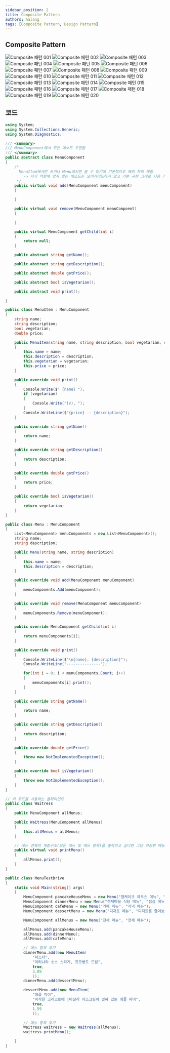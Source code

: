 ```yaml
---
sidebar_position: 2
title: Composite Pattern
authors: halang
tags: [Composite Pattern, Design Pattern]
---
```


## Composite Pattern

![Composite 패턴 001](https://user-images.githubusercontent.com/64428916/197357206-8ea03a8d-2f06-48a9-86e3-2d2cd23acc70.png)
![Composite 패턴 002](https://user-images.githubusercontent.com/64428916/197357211-6b561409-f4d7-4f54-bcff-0bdefcc25088.png)
![Composite 패턴 003](https://user-images.githubusercontent.com/64428916/197357219-d5cdc599-5606-43ac-abd8-d3511f411b27.png)
![Composite 패턴 004](https://user-images.githubusercontent.com/64428916/197357226-eba87d55-9d9b-4426-9a11-27e58351b970.png)
![Composite 패턴 005](https://user-images.githubusercontent.com/64428916/197357228-a1a1d84a-aa5e-4b77-a798-32a11b4f4e7a.png)
![Composite 패턴 006](https://user-images.githubusercontent.com/64428916/197357230-56912d88-3681-4ae8-9eca-e1c6d1d39964.png)
![Composite 패턴 007](https://user-images.githubusercontent.com/64428916/197357233-f626f18c-8384-475d-ac35-0c2ddabd6c57.png)
![Composite 패턴 008](https://user-images.githubusercontent.com/64428916/197357236-2ef8450f-40ba-43b3-8593-5fae18ce790d.png)
![Composite 패턴 009](https://user-images.githubusercontent.com/64428916/197357240-6918796e-7412-4c0c-ae6d-113011a6e2df.png)
![Composite 패턴 010](https://user-images.githubusercontent.com/64428916/197357248-691adba5-5ed9-4841-b35c-e93d5e74a03d.png)
![Composite 패턴 011](https://user-images.githubusercontent.com/64428916/197357251-9dab7093-068d-4b6d-a0c9-de58062cfd2d.png)
![Composite 패턴 012](https://user-images.githubusercontent.com/64428916/197357255-f64ce9be-f750-4b8f-bb90-6087c23d5fdb.png)
![Composite 패턴 013](https://user-images.githubusercontent.com/64428916/197357257-a7f87111-5be7-45a4-b2c1-b35006204a09.png)
![Composite 패턴 014](https://user-images.githubusercontent.com/64428916/197357259-fbd7d4f9-f081-4209-b5c2-11adf0140335.png)
![Composite 패턴 015](https://user-images.githubusercontent.com/64428916/197357262-268cbf29-2349-40f3-ae9e-fc2a9aa6d161.png)
![Composite 패턴 016](https://user-images.githubusercontent.com/64428916/197357264-7077f096-ad45-45e9-a310-2ad4e3e93325.png)
![Composite 패턴 017](https://user-images.githubusercontent.com/64428916/197357267-dbabeb3c-7a57-413d-bb29-03d4bd550391.png)
![Composite 패턴 018](https://user-images.githubusercontent.com/64428916/197357268-9af1a365-c3d8-42ef-8145-b75469a12b65.png)
![Composite 패턴 019](https://user-images.githubusercontent.com/64428916/197357272-e50ac694-6dd4-43b6-80b5-037f655f2daf.png)
![Composite 패턴 020](https://user-images.githubusercontent.com/64428916/197357274-d9c21d92-fd0b-449a-9887-7f0e82f9410b.png)

## 코드

```C#
using System;
using System.Collections.Generic;
using System.Diagnostics;

/// <summary>
/// MenuComponent에서 모든 메소드 구현함
/// </summary>
public abstract class MenuComponent
{
    /*
      MenuItem에서만 쓰거나 Menu에서만 쓸 수 있기에 기본적으로 에러 처리 해줌
        -> 자기 역할에 맞지 않는 메소드는 오버라이드하지 않고 기본 구현 그대로 사용 가능
     */
    public virtual void add(MenuComponent menuComponent)
    {

    }

    public virtual void remove(MenuComponent menuCompoent)
    {

    }

    public virtual MenuComponent getChild(int i)
    {
        return null;
    }

    public abstract string getName();

    public abstract string getDescription();

    public abstract double getPrice();

    public abstract bool isVegetarian();

    public abstract void print();

}

public class MenuItem : MenuComponent
{
    string name;
    string description;
    bool vegetarian;
    double price;

    public MenuItem(string name, string description, bool vegetarian, double price)
    {
        this.name = name;
        this.description = description;
        this.vegetarian = vegetarian;
        this.price = price;
    }

    public override void print()
    {
        Console.Write($" {name} ");
        if (vegetarian)
        {
            Console.Write("(v), ");
        }
        Console.WriteLine($"{price} -- {description}");
    }

    public override string getName()
    {
        return name;
    }

    public override string getDescription()
    {
        return description;
    }

    public override double getPrice()
    {
        return price;
    }

    public override bool isVegetarian()
    {
        return vegetarian;
    }
}

public class Menu : MenuComponent
{
    List<MenuComponent> menuComponents = new List<MenuComponent>();
    string name;
    string description;

    public Menu(string name, string description)
    {
        this.name = name;
        this.description = description;
    }

    public override void add(MenuComponent menuComponent)
    {
        menuComponents.Add(menuComponent);
    }

    public override void remove(MenuComponent menuComponent)
    {
        menuComponents.Remove(menuComponent);
    }

    public override MenuComponent getChild(int i)
    {
        return menuComponents[i];
    }

    public override void print()
    {
        Console.WriteLine($"\n{name}, {description}");
        Console.WriteLine("---------------");

        for(int i = 0; i < menuComponents.Count; i++)
        {
            menuComponents[i].print();
        }
    }

    public override string getName()
    {
        return name;
    }

    public override string getDescription()
    {
        return description;
    }

    public override double getPrice()
    {
        throw new NotImplementedException();
    }

    public override bool isVegetarian()
    {
        throw new NotImplementedException();
    }
}

// 이 코드를 사용하는 클라이언트
public class Waitress
{
    public MenuComponent allMenus;

    public Waitress(MenuComponent allMenus)
    {
        this.allMenus = allMenus;
    }

    // 메뉴 전체의 계층구조(모든 메뉴 및 메뉴 항목)를 출력하고 싶다면 그냥 최상위 메뉴의 print() 메소드만 호출하면 됨
    public virtual void printMenu()
    {
        allMenus.print();
    }
}

public class MenuTestDrive
{
    static void Main(string[] args)
    {
        MenuComponent pancakeHouseMenu = new Menu("팬케이크 하우스 메뉴", "아침 메뉴");
        MenuComponent dinnerMenu = new Menu("객체마을 식당 메뉴", "점심 메뉴");
        MenuComponent cafeMenu = new Menu("카페 메뉴", "저녁 메뉴");
        MenuComponent dessertMenu = new Menu("디저트 메뉴", "디저트를 즐겨보세요.");

        MenuComponent allMenus = new Menu("전체 메뉴", "전체 메뉴");

        allMenus.add(pancakeHouseMenu);
        allMenus.add(dinnerMenu);
        allMenus.add(cafeMenu);

        // 메뉴 항목 추가
        dinnerMenu.add(new MenuItem(
            "파스타",
            "마리나라 소스 스파게, 효모빵도 드림",
            true,
            3.89
            ));
        dinnerMenu.add(dessertMenu);

        dessertMenu.add(new MenuItem(
            "애플 파이",
            "바삭한 크러스트에 바닐라 아스크림이 얹혀 있는 애플 파이",
            true,
            1.59
            ));

        // 메뉴 항목 추가
        Waitress waitress = new Waitress(allMenus);
        waitress.printMenu();

    }
}

```
